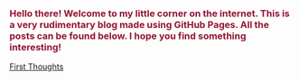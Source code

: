 ### <span style="color:#941534">Hello there! Welcome to my little corner on the internet. This is a very rudimentary blog made using GitHub Pages. All the posts can be found below. I hope you find something interesting! </span>

[First Thoughts](first.md)
